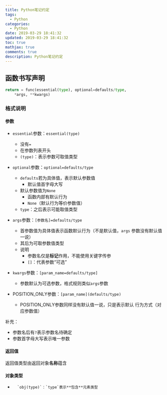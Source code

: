 ```yaml
---
title: Python笔记约定
tags:
  - Python
categories:
  - Python
date: 2019-03-29 18:41:32
updated: 2019-03-29 18:41:32
toc: true
mathjax: true
comments: true
description: Python笔记约定
---
```


##	函数书写声明

```python
return = func(essential(type), optional=defaults/type,
	*args, **kwargs)
```

###	格式说明

####	参数

-	`essential`参数：`essential(type)`
	-	没有`=`
	-	在参数列表开头
	-	`(type)`：表示参数可取值类型

-	`optional`参数：`optional=defaults/type`
	-	`defaults`若为具体值，表示默认参数值
		-	默认值首字母大写
	-	默认参数值为`None`
		-	函数内部有默认行为
		-	`None`（默认行为等价参数值）
	-	`type`：之后表示可能取值类型

-	`args`参数：`[参数名]=defaults/type`
	-	首参数值为具体值表示函数默认行为（不是默认值，`args`
		参数没有默认值一说）
	-	其后为可取参数值类型
	-	说明
		-	参数名仅是**标记**作用，不能使用关键字传参
		-	`[]`：代表参数“可选”

-	`kwargs`参数：`[param_name=defaults/type]`
	-	参数默认为可选参数，格式规则类似`args`参数

-	POSITION_ONLY参数：`[param_name](defaults/type)`
	-	POSITION_ONLY参数同样没有默认值一说，只是表示默认
		行为方式（对应参数值）

补充：
-	参数名后有`?`表示参数名待确定
-	参数首字母大写表示唯一参数

####	返回值

返回值类型由返回对象**名称**蕴含

####	对象类型

-		`obj(type)`：`type`表示**包含**元素类型

